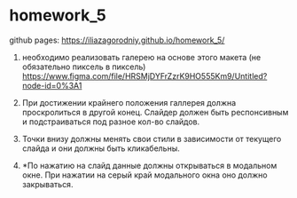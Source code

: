 # homework_5

github pages: https://iliazagorodniy.github.io/homework_5/

1) необходимо реализовать галерею на основе этого макета (не обязательно пиксель в пиксель)
https://www.figma.com/file/HRSMjDYFrZzrK9HO555Km9/Untitled?node-id=0%3A1

2) При достижении крайнего положения галлерея должна проскролиться в другой конец.
Слайдер должен быть респонсивным и подстраиваться под разное кол-во слайдов.

3) Точки внизу должны менять свои стили в зависимости от текущего слайда
и они должны быть кликабельны.

4) *По нажатию на слайд данные должны открываться в модальном окне. При нажатии на серый край модального окна оно должно закрываться.
